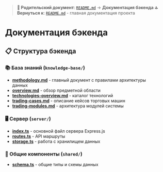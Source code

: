 > **📍 Родительский документ**: [`README.md`](../README.md) → **Документация бэкенда**
> **🔝 Вернуться к**: [`README.md`](../README.md) - главная документация проекта

# Документация бэкенда

## 📋 Структура бэкенда

### 📚 База знаний (`knowledge-base/`)
- **[methodology.md](knowledge-base/methodology.md)** - главный документ с правилами архитектуры данных
- **[overview.md](knowledge-base/overview.md)** - обзор предметной области
- **[technologies-overview.md](knowledge-base/technologies-overview.md)** - каталог технологий
- **[trading-cases.md](knowledge-base/trading-cases.md)** - описание кейсов торговых машин
- **[trading-modules.md](knowledge-base/trading-modules.md)** - архитектура модулей системы

### 🖥️ Сервер (`server/`)
- **[index.ts](server/index.ts)** - основной файл сервера Express.js
- **[routes.ts](server/routes.ts)** - API маршруты
- **[storage.ts](server/storage.ts)** - работа с хранилищем данных

### 🔄 Общие компоненты (`shared/`)
- **[schema.ts](shared/schema.ts)** - общие типы и схемы данных